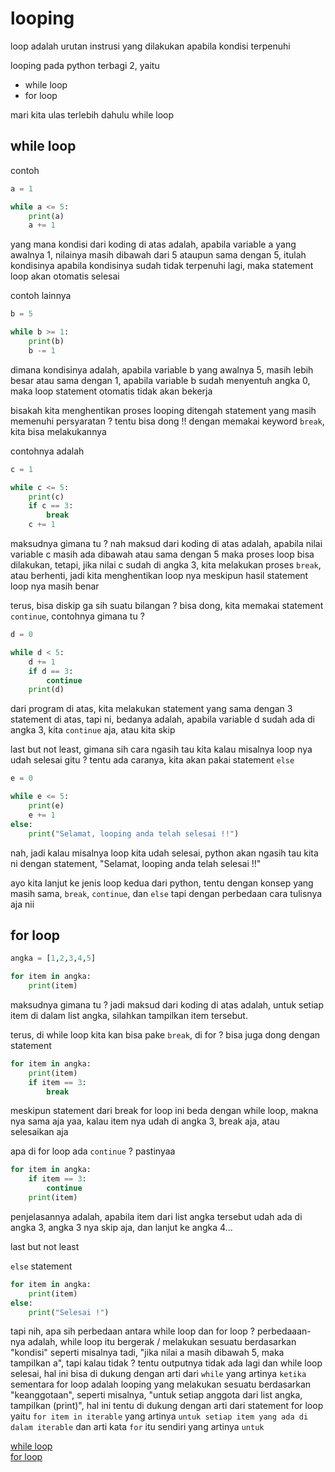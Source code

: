 # looping

loop adalah urutan instrusi yang dilakukan apabila kondisi terpenuhi

looping pada python terbagi 2, yaitu
- while loop
- for loop

mari kita ulas terlebih dahulu while loop

## while loop

contoh
```python
a = 1

while a <= 5:
    print(a)
    a += 1
```

yang mana kondisi dari koding di atas adalah, apabila variable a yang awalnya 1, nilainya masih dibawah dari 5 ataupun sama dengan 5, itulah kondisinya
apabila kondisinya sudah tidak terpenuhi lagi, maka statement loop akan otomatis selesai

contoh lainnya
```python
b = 5

while b >= 1:
    print(b)
    b -= 1
```

dimana kondisinya adalah, apabila variable b yang awalnya 5, masih lebih besar atau sama dengan 1, apabila variable b sudah menyentuh angka 0, 
maka loop statement otomatis tidak akan bekerja

bisakah kita menghentikan proses looping ditengah statement yang masih memenuhi persyaratan ? tentu bisa dong !!
dengan memakai keyword ```break```, kita bisa melakukannya

contohnya adalah
```python
c = 1

while c <= 5:
    print(c)
    if c == 3:
        break
    c += 1
```

maksudnya gimana tu ? nah maksud dari koding di atas adalah, apabila nilai variable c masih ada dibawah atau sama dengan 5 maka proses loop bisa dilakukan, tetapi, jika nilai c sudah di angka 3, kita melakukan proses ```break```, atau berhenti, jadi kita menghentikan loop nya meskipun hasil statement loop nya masih benar

terus, bisa diskip ga sih suatu bilangan ? bisa dong, kita memakai statement ```continue```, contohnya gimana tu ?
```python
d = 0

while d < 5:
    d += 1
    if d == 3:
        continue
    print(d)
```

dari program di atas, kita melakukan statement yang sama dengan 3 statement di atas, tapi ni, bedanya adalah, apabila variable d sudah ada di angka 3, kita ```continue``` aja, atau kita skip

last but not least, gimana sih cara ngasih tau kita kalau misalnya loop nya udah selesai gitu ? tentu ada caranya, kita akan pakai statement ```else```

```python
e = 0

while e <= 5:
    print(e)
    e += 1
else:
    print("Selamat, looping anda telah selesai !!")
```

nah, jadi kalau misalnya loop kita udah selesai, python akan ngasih tau kita ni dengan statement, "Selamat, looping anda telah selesai !!"

ayo kita lanjut ke jenis loop kedua dari python, tentu dengan konsep yang masih sama, ```break```, ```continue```, dan ```else``` tapi dengan perbedaan cara tulisnya aja nii

## for loop

```python
angka = [1,2,3,4,5]

for item in angka:
    print(item)
```

maksudnya gimana tu ? jadi maksud dari koding di atas adalah, untuk setiap item di dalam list angka, silahkan tampilkan item tersebut.

terus, di while loop kita kan bisa pake ```break```, di for ? bisa juga dong dengan statement

```python
for item in angka:
    print(item)
    if item == 3:
        break
```
meskipun statement dari break for loop ini beda dengan while loop, makna nya sama aja yaa, kalau item nya udah di angka 3, break aja, atau selesaikan aja

apa di for loop ada ```continue``` ? pastinyaa

```python
for item in angka:
    if item == 3:
        continue
    print(item)
```

penjelasannya adalah, apabila item dari list angka tersebut udah ada di angka 3, angka 3 nya skip aja, dan lanjut ke angka 4...

last but not least

```else``` statement

```python
for item in angka:
    print(item)
else:
    print("Selesai !")
```


tapi nih, apa sih perbedaan antara while loop dan for loop ?
perbedaaan-nya adalah, while loop itu bergerak / melakukan sesuatu berdasarkan "kondisi" seperti misalnya tadi, "jika nilai a masih dibawah 5, maka tampilkan a", tapi kalau tidak ? tentu outputnya tidak ada lagi dan while loop selesai, hal ini bisa di dukung dengan arti dari ```while``` yang artinya ```ketika```<br>
sementara for loop adalah looping yang melakukan sesuatu berdasarkan "keanggotaan", seperti misalnya, "untuk setiap anggota dari list angka, tampilkan (print)", hal ini tentu di dukung dengan arti dari statement for loop yaitu ```for item in iterable``` yang artinya ```untuk setiap item yang ada di dalam iterable``` dan arti kata ```for``` itu sendiri yang artinya ```untuk```


<a href="">while loop</a><br>
<a href="">for loop</a>
